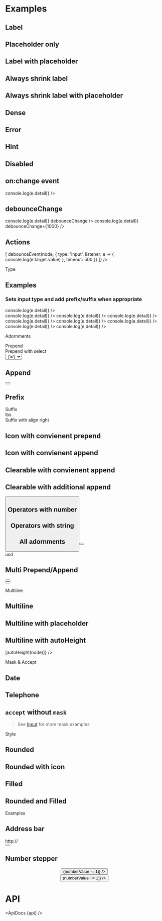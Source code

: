 <script>
  import {
    mdiCurrencyUsd,
    mdiPercent,
    mdiAccountSearch,
    mdiCreditCardOutline,
    mdiArrowRight,
    mdiRefresh,
    mdiMagnify,
    mdiStarOutline,
    mdiInformationOutline,
    mdiChevronLeft,
    mdiChevronRight,
    mdiCalendar,
    mdiMinus,
    mdiPlus,
  } from '@mdi/js';

  import api from '$lib/components/TextField.svelte?raw&sveld';
  import ApiDocs from '$lib/components/ApiDocs.svelte';

  import Button from '$lib/components/Button.svelte';
  import Icon from '$lib/components/Icon.svelte';
  import Preview from '$lib/components/Preview.svelte';
  import SectionDivider from '$lib/components/SectionDivider.svelte';
  import TextField from '$lib/components/TextField.svelte';

  import { autoHeight, debounceEvent } from '$lib/actions/input';

  const numberOperators = [
    { label: '=', value: 'equal' },
    { label: '!=', value: 'notEqual' },
    { label: '>', value: 'greaterThan' },
    { label: '>=', value: 'greaterThanOrEqual' },
    { label: '<', value: 'lessThan' },
    { label: '<=', value: 'lessThanOrEqual' },
  ];

  const stringOperators = [
    { label: 'equals', value: 'equal' },
    { label: 'starts', value: 'startsWith' },
    { label: 'ends', value: 'endsWith' },
    { label: 'contains', value: 'contains' },
  ];

  let value = '';
  let numberValue = 1;
</script>

<!--
  TODO:
    - [ ] Add Playground
 -->

# Examples

## Label

<Preview>
  <div class="grid grid-flow-col gap-2">
    <TextField label="First Name" />
    <TextField label="Last Name" />
  </div>
</Preview>

## Placeholder only

<Preview>
  <div class="grid grid-flow-col gap-2">
    <TextField placeholder="First Name" />
    <TextField placeholder="Last Name" />
  </div>
</Preview>

## Label with placeholder

<Preview>
  <div class="grid grid-flow-col gap-2">
    <TextField
      label="First Name"
      placeholder="Please enter your first name"
    />
    <TextField label="Last Name" placeholder="Please enter your last name" />
  </div>
</Preview>

## Always shrink label

<Preview>
  <div class="grid grid-flow-col gap-2">
    <TextField label="First Name" shrinkLabel />
    <TextField label="Last Name" shrinkLabel />
  </div>
</Preview>

## Always shrink label with placeholder

<Preview>
  <div class="grid grid-flow-col gap-2">
    <TextField
      label="First Name"
      shrinkLabel
      placeholder="Please enter your first name"
    />
    <TextField
      label="Last Name"
      shrinkLabel
      placeholder="Please enter your last name"
    />
  </div>
</Preview>

## Dense

<Preview>
  <div class="grid grid-flow-col gap-2">
    <TextField
      label="First Name"
      placeholder="Please enter your first name"
      dense
    />
    <TextField
      label="Last Name"
      placeholder="Please enter your last name"
      dense
    />
  </div>
</Preview>

## Error

<Preview>
  <TextField
    label="Password"
    placeholder="Please enter your password"
    error="This is a required field"
  />
</Preview>

## Hint

<Preview>
  <TextField label="Password" hint="At least 8 characters" />
</Preview>

## Disabled

<Preview>
  <TextField label="Name" disabled />
</Preview>

## on:change event

<Preview>
  <TextField label="Name" on:change={e => console.log(e.detail)} />
</Preview>

## debounceChange

<Preview>
  <div class="grid gap-2">
    <TextField label="Name" on:change={e => console.log(e.detail)} debounceChange />
    <TextField label="Name" on:change={e => console.log(e.detail)} debounceChange={1000} />
  </div>
</Preview>

## Actions

<Preview>
  <TextField
    label="Name"
    actions={(node) => [
      debounceEvent(node, {
        type: 'input',
        listener: e => { console.log(e.target.value) },
        timeout: 500
      })
    ]}
  />
</Preview>

<SectionDivider>Type</SectionDivider>

## Examples

### Sets input type and add prefix/suffix when appropriate

<Preview>
  <div class="grid grid-flow-col gap-2">
    <TextField label="default" on:change={e => console.log(e.detail)}  />
    <div />
    <TextField label="text" type="text" on:change={e => console.log(e.detail)} />
    <TextField label="password" type="password" on:change={e => console.log(e.detail)}  />
    <TextField label="integer" type="integer" on:change={e => console.log(e.detail)}  />
    <TextField label="decimal" type="decimal" on:change={e => console.log(e.detail)}  />
    <TextField label="currency" type="currency" on:change={e => console.log(e.detail)}  />
    <TextField label="percent" type="percent" on:change={e => console.log(e.detail)}  />
    <TextField label="email" type="email" on:change={e => console.log(e.detail)}  />
    <TextField label="search" type="search" on:change={e => console.log(e.detail)}  />
  </div>
</Preview>

<SectionDivider>Adornments</SectionDivider>

<div class="grid grid-flow-col gap-2">
  <div>
        <div class="text-lg font-semibold mt-8 ml-2">Prepend</div>
    <Preview>
      <TextField label="User Search">
        <div slot="prepend">
          <Icon path={mdiAccountSearch} class="text-black/50 mr-2" />
        </div>
      </TextField>
    </Preview>
  </div>

  <div>
    <div class="text-lg font-semibold mt-8 ml-2">Prepend with select</div>
    <Preview>
      <TextField label="Start Date">
        <div slot="prepend">
          <select
            class="appearance-none bg-black/5 border rounded-full mr-2 px-4"
            style="text-align-last: center;"
          >
            <!-- <option /> -->
            <option>{'='}</option>
            <option>{'!='}</option>
            <option>{'>'}</option>
            <option>{'>='}</option>
            <option>{'<'}</option>
            <option>{'<='}</option>
          </select>
        </div>
      </TextField>
    </Preview>
  </div>
</div>

## Append

<Preview>
  <TextField label="Name">
    <div slot="append">
      <Button icon={mdiRefresh} class="text-black/50 p-2" />
    </div>
  </TextField>
</Preview>

## Prefix

<Preview>
  <TextField label="Amount">
    <div slot="prefix">
      <Icon path={mdiCurrencyUsd} size="1.1em" class="text-black/50 -mt-1" />
    </div>
  </TextField>
</Preview>

<div class="grid grid-flow-col gap-2">
  <div>
    <div class="text-lg font-semibold mt-8 ml-2">Suffix</div>
    <Preview>
      <TextField label="Weight">
        <div slot="suffix" class="text-black/50">lbs</div>
      </TextField>
    </Preview>
  </div>

  <div>
    <div class="text-lg font-semibold mt-8 ml-2">Suffix with align right</div>
    <Preview>
      <TextField label="Ratio" align="right">
        <div slot="suffix">
          <Icon
            path={mdiPercent}
            size="1.1em"
            class="text-black/50 -mt-1 ml-1"
          />
        </div>
      </TextField>
    </Preview>
  </div>
</div>

## Icon with convienent prepend

<Preview>
  <TextField label="Search" icon={mdiMagnify} />
</Preview>

## Icon with convienent append

<Preview>
  <TextField label="Search" iconRight={mdiMagnify} />
</Preview>

## Clearable with convienent append

<Preview>
  <TextField label="Search" clearable />
</Preview>

## Clearable with additional append

<Preview>
  <TextField label="Search" clearable>
    <span slot="append">
      <Button icon={mdiArrowRight} class="text-black/50 p-2" />
    </span>
  </TextField>
</Preview>

## Operators with number

<Preview>
  <TextField label="Search" operators={numberOperators} bind:value />
</Preview>

## Operators with string

<Preview>
  <TextField label="Search" operators={stringOperators} />
</Preview>

## All adornments

<Preview>
  <TextField label="Transfer amount">
    <div slot="prepend">
      <Icon path={mdiCreditCardOutline} class="text-black/50 mr-2" />
    </div>
    <div slot="append">
      <Button icon={mdiArrowRight} class="text-black/50 p-2" />
    </div>
    <div slot="prefix">
      <Icon path={mdiCurrencyUsd} size="1.1em" class="text-black/50 -mt-1" />
    </div>
    <div slot="suffix" class="text-black/50">usd</div>
  </TextField>
</Preview>

## Multi Prepend/Append

<Preview>
  <TextField label="Date Range">
    <div slot="prepend" class="flex items-center">
      <Button icon={mdiChevronLeft} class="text-black/50 p-2" />
      <Icon path={mdiCalendar} class="text-black/50 mr-2" />
    </div>
    <div slot="append" class="flex items-center">
      <Icon path={mdiRefresh} class="text-black/50 mr-2" />
      <Button icon={mdiChevronRight} class="text-black/50 p-2" />
    </div>
  </TextField>
</Preview>

<SectionDivider>Multiline</SectionDivider>

## Multiline

<Preview>
  <TextField label="Comment" multiline />
</Preview>

## Multiline with placeholder

<Preview>
  <TextField label="Comment" multiline placeholder="Please leave a comment" />
</Preview>

## Multiline with autoHeight

<Preview>
  <TextField
    label="Comment"
    multiline
    actions={(node) => [autoHeight(node)]}
  />
</Preview>

<SectionDivider>Mask & Accept</SectionDivider>

## Date

<Preview>
  <TextField mask="mm/dd/yyyy" replace="dmyh" />
</Preview>

## Telephone

<Preview>
	<TextField mask="+1 (___) ___-____" replace="_" />
</Preview>

## `accept` without `mask`

<Preview>
  <TextField label="Zip code" accept={/[0-9]{0,5}/} />
</Preview>

> See [Input](./Input) for more mask examples

<SectionDivider>Style</SectionDivider>

## Rounded

<Preview>
  <TextField label="Search" rounded />
</Preview>

## Rounded with icon

<Preview>
  <TextField label="Search" rounded icon={mdiMagnify} />
</Preview>

## Filled

<Preview>
  <TextField label="Search" filled />
</Preview>

## Rounded and Filled

<Preview>
  <TextField label="Search" rounded filled />
</Preview>

<SectionDivider>Examples</SectionDivider>

## Address bar

<Preview>
  <TextField icon={mdiInformationOutline}>
    <div slot="prefix" class="text-black/50">http://</div>
    <div slot="append">
      <Button icon={mdiStarOutline} class="text-black/50 p-2" />
    </div>
  </TextField>
</Preview>

## Number stepper

<Preview>
  <TextField
    type="integer"
    bind:value={numberValue}
    align="center"
    class="w-24"
  >
    <div slot="prepend" class="flex">
      <Button icon={mdiMinus} on:click={() => (numberValue -= 1)} />
    </div>
    <div slot="append" class="flex">
      <Button icon={mdiPlus} on:click={() => (numberValue += 1)} />
    </div>
  </TextField>
</Preview>

<!-- TODO: Determine why some classes are being overridden (Svelte class:rounded-full interfering?) -->
<!--
## Base with Custom classes
<Preview>
  <TextField
    label="Search"
    base
    class="pl-2 text-red-500 bg-red-500/10 rounded-full"
  />
</Preview>
-->

# API

<ApiDocs {api} />
